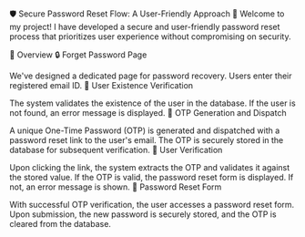 🛡️ Secure Password Reset Flow: A User-Friendly Approach 🚀
Welcome to my project! I have developed a secure and user-friendly password reset process that prioritizes user experience without compromising on security.

📝 Overview
🔒 Forget Password Page

We've designed a dedicated page for password recovery. Users enter their registered email ID.
🔎 User Existence Verification

The system validates the existence of the user in the database.
If the user is not found, an error message is displayed.
📧 OTP Generation and Dispatch

A unique One-Time Password (OTP) is generated and dispatched with a password reset link to the user's email.
The OTP is securely stored in the database for subsequent verification.
👤 User Verification

Upon clicking the link, the system extracts the OTP and validates it against the stored value.
If the OTP is valid, the password reset form is displayed. If not, an error message is shown.
🔄 Password Reset Form

With successful OTP verification, the user accesses a password reset form.
Upon submission, the new password is securely stored, and the OTP is cleared from the database.
